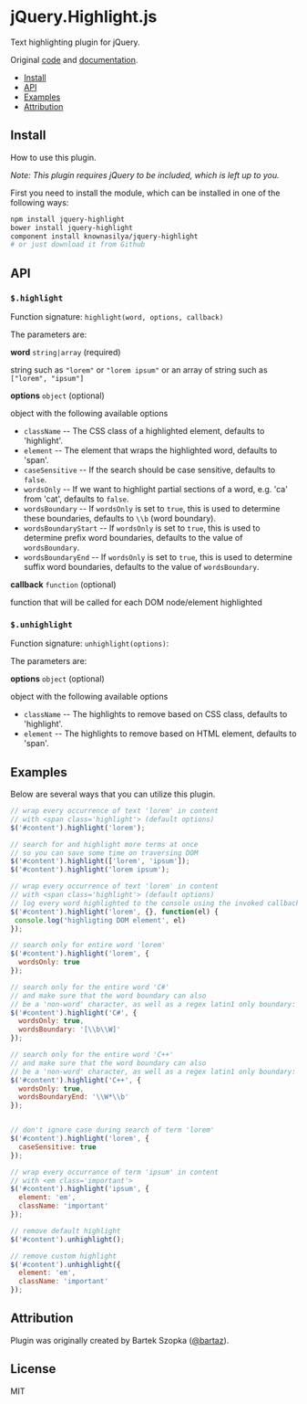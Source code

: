 jQuery.Highlight.js
===================

Text highlighting plugin for jQuery.

Original [code][1] and [documentation][2].

- [Install](#install)
- [API](#api)
- [Examples](#examples)
- [Attribution](#attribution)

## Install

How to use this plugin.

_Note: This plugin requires jQuery to be included, which is left up to you._

First you need to install the module, which can be installed in one
of the following ways:

```bash
npm install jquery-highlight
bower install jquery-highlight
component install knownasilya/jquery-highlight
# or just download it from Github
```

## API

### `$.highlight`

Function signature: `highlight(word, options, callback)`

The parameters are:

  **word** `string|array` (required)
  
  string such as `"lorem"` or `"lorem ipsum"` or an array of string such as `["lorem", "ipsum"]` 
  
  **options** `object` (optional)
  
  object with the following available options

   * `className` -- The CSS class of a highlighted element, defaults to 'highlight'.
   * `element` -- The element that wraps the highlighted word, defaults to 'span'.
   * `caseSensitive` -- If the search should be case sensitive, defaults to `false`.
   * `wordsOnly` -- If we want to highlight partial sections of a word, e.g. 'ca' from 'cat', defaults to `false`.
   * `wordsBoundary` -- If `wordsOnly` is set to `true`, this is used to determine these boundaries, defaults to `\\b` (word boundary).
   * `wordsBoundaryStart` -- If `wordsOnly` is set to `true`, this is used to determine prefix word boundaries, defaults to the value of `wordsBoundary`.
   * `wordsBoundaryEnd` -- If `wordsOnly` is set to `true`, this is used to determine suffix word boundaries, defaults to the value of `wordsBoundary`.
    
**callback** `function` (optional)

function that will be called for each DOM node/element highlighted
  

### `$.unhighlight`

Function signature: `unhighlight(options)`:

The parameters are:

**options** `object` (optional)

  object with the following available options

  * `className`  -- The highlights to remove based on CSS class, defaults to 'highlight'.
  * `element` -- The highlights to remove based on HTML element, defaults to 'span'.

## Examples

Below are several ways that you can utilize this plugin.

```js
// wrap every occurrence of text 'lorem' in content
// with <span class='highlight'> (default options)
$('#content').highlight('lorem');

// search for and highlight more terms at once
// so you can save some time on traversing DOM
$('#content').highlight(['lorem', 'ipsum']);
$('#content').highlight('lorem ipsum');

// wrap every occurrence of text 'lorem' in content
// with <span class='highlight'> (default options)
// log every word highlighted to the console using the invoked callback
$('#content').highlight('lorem', {}, function(el) {
 console.log('highligting DOM element', el)
});

// search only for entire word 'lorem'
$('#content').highlight('lorem', {
  wordsOnly: true
});

// search only for the entire word 'C#'
// and make sure that the word boundary can also
// be a 'non-word' character, as well as a regex latin1 only boundary:
$('#content').highlight('C#', {
  wordsOnly: true,
  wordsBoundary: '[\\b\\W]'
});

// search only for the entire word 'C++'
// and make sure that the word boundary can also
// be a 'non-word' character, as well as a regex latin1 only boundary:
$('#content').highlight('C++', {
  wordsOnly: true,
  wordsBoundaryEnd: '\\W*\\b'
});


// don't ignore case during search of term 'lorem'
$('#content').highlight('lorem', {
  caseSensitive: true
});

// wrap every occurrance of term 'ipsum' in content
// with <em class='important'>
$('#content').highlight('ipsum', {
  element: 'em',
  className: 'important'
});

// remove default highlight
$('#content').unhighlight();

// remove custom highlight
$('#content').unhighlight({
  element: 'em',
  className: 'important'
});
```


## Attribution

Plugin was originally created by Bartek Szopka ([@bartaz][bartaz]).

## License

MIT

[1]: https://github.com/bartaz/sandbox.js/blob/master/jquery.highlight.js
[2]: http://bartaz.github.io/sandbox.js/jquery.highlight.html
[bartaz]: https://github.com/bartaz

